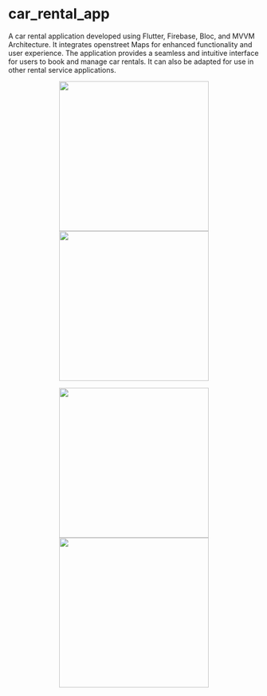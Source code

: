 # car_rental_app

A car rental application developed using Flutter, Firebase, Bloc, and MVVM Architecture. It integrates openstreet Maps for
enhanced functionality and user experience. The application provides a seamless and intuitive interface for users to book
and manage car rentals. It can also be adapted for use in other rental service applications.

<p align="center">
  <img src="https://github.com/user-attachments/assets/86d2de10-cb3b-4714-bb00-c9aee845a53f" width="300" />
  <img src="https://github.com/user-attachments/assets/3b4c9063-bec7-4cf3-818f-e4062b2eace3" width="300" />
</p>
<p align="center">
  <img src="https://github.com/user-attachments/assets/8ff9987b-607f-4111-96fa-cf8a9921ec91" width="300" />
  <img src="https://github.com/user-attachments/assets/b869e5d6-3b06-4caa-a351-fcd26ffb37cb" width="300" />
</p>
